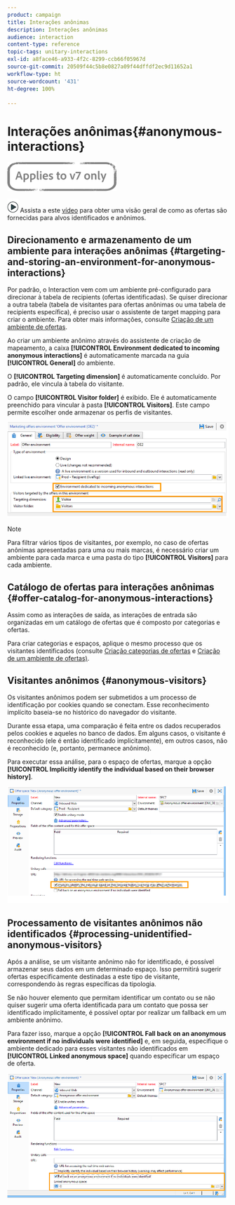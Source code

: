 ```yaml
---
product: campaign
title: Interações anônimas
description: Interações anônimas
audience: interaction
content-type: reference
topic-tags: unitary-interactions
exl-id: a8face46-a933-4f2c-8299-ccb66f05967d
source-git-commit: 20509f44c5b8e0827a09f44dffdf2ec9d11652a1
workflow-type: ht
source-wordcount: '431'
ht-degree: 100%

---
```


# Interações anônimas{#anonymous-interactions}

![](../../assets/v7-only.svg)

![](assets/do-not-localize/how-to-video.png) Assista a este [vídeo](https://helpx.adobe.com/campaign/classic/how-to/indetified-and-anonymous-interaction-in-acv6.html?playlist=/ccx/v1/collection/product/campaign/classic/segment/digital-marketers/explevel/intermediate/applaunch/get-started/collection.ccx.js&amp;ref=helpx.adobe.com) para obter uma visão geral de como as ofertas são fornecidas para alvos identificados e anônimos.

## Direcionamento e armazenamento de um ambiente para interações anônimas {#targeting-and-storing-an-environment-for-anonymous-interactions}

Por padrão, o Interaction vem com um ambiente pré-configurado para direcionar à tabela de recipients (ofertas identificadas). Se quiser direcionar a outra tabela (tabela de visitantes para ofertas anônimas ou uma tabela de recipients específica), é preciso usar o assistente de target mapping para criar o ambiente. Para obter mais informações, consulte [Criação de um ambiente de ofertas](../../interaction/using/live-design-environments.md#creating-an-offer-environment).

Ao criar um ambiente anônimo através do assistente de criação de mapeamento, a caixa **[!UICONTROL Environment dedicated to incoming anonymous interactions]** é automaticamente marcada na guia **[!UICONTROL General]** do ambiente.

O **[!UICONTROL Targeting dimension]** é automaticamente concluído. Por padrão, ele vincula à tabela do visitante.

O campo **[!UICONTROL Visitor folder]** é exibido. Ele é automaticamente preenchido para vincular à pasta **[!UICONTROL Visitors]**. Este campo permite escolher onde armazenar os perfis de visitantes.

![](assets/anonymous_environment_option.png)

>[!NOTE]
>
>Para filtrar vários tipos de visitantes, por exemplo, no caso de ofertas anônimas apresentadas para uma ou mais marcas, é necessário criar um ambiente para cada marca e uma pasta do tipo **[!UICONTROL Visitors]** para cada ambiente.

## Catálogo de ofertas para interações anônimas {#offer-catalog-for-anonymous-interactions}

Assim como as interações de saída, as interações de entrada são organizadas em um catálogo de ofertas que é composto por categorias e ofertas.

Para criar categorias e espaços, aplique o mesmo processo que os visitantes identificados (consulte [Criação categorias de ofertas](../../interaction/using/creating-offer-categories.md) e [Criação de um ambiente de ofertas)](../../interaction/using/live-design-environments.md#creating-an-offer-environment).

## Visitantes anônimos {#anonymous-visitors}

Os visitantes anônimos podem ser submetidos a um processo de identificação por cookies quando se conectam. Esse reconhecimento implícito baseia-se no histórico do navegador do visitante.

Durante essa etapa, uma comparação é feita entre os dados recuperados pelos cookies e aqueles no banco de dados. Em alguns casos, o visitante é reconhecido (ele é então identificado implicitamente), em outros casos, não é reconhecido (e, portanto, permanece anônimo).

Para executar essa análise, para o espaço de ofertas, marque a opção **[!UICONTROL Implicitly identify the individual based on their browser history]**.

![](assets/identification_anonymous_visitors.png)

## Processamento de visitantes anônimos não identificados {#processing-unidentified-anonymous-visitors}

Após a análise, se um visitante anônimo não for identificado, é possível armazenar seus dados em um determinado espaço. Isso permitirá sugerir ofertas especificamente destinadas a este tipo de visitante, correspondendo às regras específicas da tipologia.

Se não houver elemento que permitam identificar um contato ou se não quiser sugerir uma oferta identificada para um contato que possa ser identificado implicitamente, é possível optar por realizar um fallback em um ambiente anônimo.

Para fazer isso, marque a opção **[!UICONTROL Fall back on an anonymous environment if no individuals were identified]** e, em seguida, especifique o ambiente dedicado para esses visitantes não identificados em **[!UICONTROL Linked anonymous space]** quando especificar um espaço de oferta.

![](assets/anonymous_to_anonymous_environment.png)
